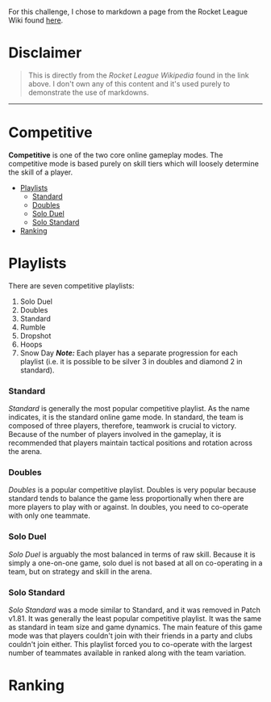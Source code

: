 <!---
KLBT73/KLBT73 is a ✨ special ✨ repository because its `README.md` (this file) appears on your GitHub profile.
You can click the Preview link to take a look at your changes.
--->
For this challenge, I chose to markdown a page from the Rocket League Wiki found [here](https://rocketleague.fandom.com/wiki/Rocket_League_Wiki).

# Disclaimer
> This is directly from the *Rocket League Wikipedia* found in the link above. I don't own any of this content and it's used purely to demonstrate the use of markdowns.

---

# Competitive

**Competitive** is one of the two core online gameplay modes. The competitive mode is based purely on skill tiers which will loosely determine the skill of a player.

- [Playlists](#playlists)
  - [Standard](#standard)
  - [Doubles](#doubles)
  - [Solo Duel](#solo-duel)
  - [Solo Standard](#solo-standard)
- [Ranking](#ranking)


# Playlists
There are seven competitive playlists:
1. Solo Duel
2. Doubles
3. Standard
4. Rumble
5. Dropshot
6. Hoops
7. Snow Day
***Note:*** Each player has a separate progression for each playlist (i.e. it is possible to be silver 3 in doubles and diamond 2 in standard).

### Standard
*Standard* is generally the most popular competitive playlist. As the name indicates, it is the standard online game mode. In standard, the team is composed of three players, therefore, teamwork is crucial to victory. Because of the number of players involved in the gameplay, it is recommended that players maintain tactical positions and rotation across the arena.

### Doubles
*Doubles* is a popular competitive playlist. Doubles is very popular because standard tends to balance the game less proportionally when there are more players to play with or against. In doubles, you need to co-operate with only one teammate.

### Solo Duel
*Solo Duel* is arguably the most balanced in terms of raw skill. Because it is simply a one-on-one game, solo duel is not based at all on co-operating in a team, but on strategy and skill in the arena.

### Solo Standard
*Solo Standard* was a mode similar to Standard, and it was removed in Patch v1.81. It was generally the least popular competitive playlist. It was the same as standard in team size and game dynamics. The main feature of this game mode was that players couldn't join with their friends in a party and clubs couldn't join either. This playlist forced you to co-operate with the largest number of teammates available in ranked along with the team variation.

# Ranking
